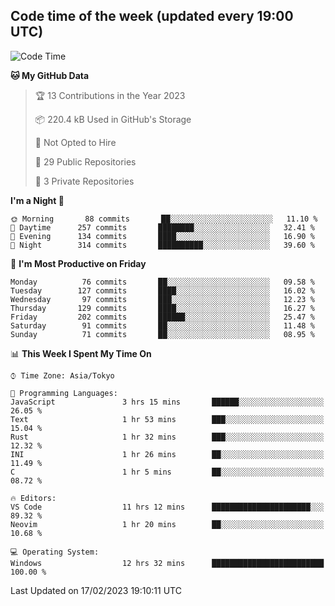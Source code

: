 ## Code time of the week (updated every 19:00 UTC)

<!--START_SECTION:waka-->
![Code Time](http://img.shields.io/badge/Code%20Time-1%2C553%20hrs%2028%20mins-blue)

**🐱 My GitHub Data** 

> 🏆 13 Contributions in the Year 2023
 > 
> 📦 220.4 kB Used in GitHub's Storage 
 > 
> 🚫 Not Opted to Hire
 > 
> 📜 29 Public Repositories 
 > 
> 🔑 3 Private Repositories  
 > 
**I'm a Night 🦉** 

```text
🌞 Morning       88 commits       ██░░░░░░░░░░░░░░░░░░░░░░░   11.10 % 
🌆 Daytime      257 commits       ████████░░░░░░░░░░░░░░░░░   32.41 % 
🌃 Evening      134 commits       ████░░░░░░░░░░░░░░░░░░░░░   16.90 % 
🌙 Night        314 commits       ██████████░░░░░░░░░░░░░░░   39.60 % 

```
📅 **I'm Most Productive on Friday** 

```text
Monday          76 commits       ██░░░░░░░░░░░░░░░░░░░░░░░   09.58 % 
Tuesday        127 commits       ████░░░░░░░░░░░░░░░░░░░░░   16.02 % 
Wednesday       97 commits       ███░░░░░░░░░░░░░░░░░░░░░░   12.23 % 
Thursday       129 commits       ████░░░░░░░░░░░░░░░░░░░░░   16.27 % 
Friday         202 commits       ██████░░░░░░░░░░░░░░░░░░░   25.47 % 
Saturday        91 commits       ██░░░░░░░░░░░░░░░░░░░░░░░   11.48 % 
Sunday          71 commits       ██░░░░░░░░░░░░░░░░░░░░░░░   08.95 % 

```


📊 **This Week I Spent My Time On** 

```text
⌚︎ Time Zone: Asia/Tokyo

💬 Programming Languages: 
JavaScript               3 hrs 15 mins       ██████░░░░░░░░░░░░░░░░░░░   26.05 % 
Text                     1 hr 53 mins        ███░░░░░░░░░░░░░░░░░░░░░░   15.04 % 
Rust                     1 hr 32 mins        ███░░░░░░░░░░░░░░░░░░░░░░   12.32 % 
INI                      1 hr 26 mins        ██░░░░░░░░░░░░░░░░░░░░░░░   11.49 % 
C                        1 hr 5 mins         ██░░░░░░░░░░░░░░░░░░░░░░░   08.72 % 

🔥 Editors: 
VS Code                  11 hrs 12 mins      ██████████████████████░░░   89.32 % 
Neovim                   1 hr 20 mins        ██░░░░░░░░░░░░░░░░░░░░░░░   10.68 % 

💻 Operating System: 
Windows                  12 hrs 32 mins      █████████████████████████   100.00 % 

```


 Last Updated on 17/02/2023 19:10:11 UTC
<!--END_SECTION:waka-->